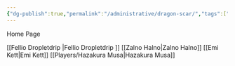 ```yaml
---
{"dg-publish":true,"permalink":"/administrative/dragon-scar/","tags":["gardenEntry"]}
---
```


Home Page

[[Fellio Dropletdrip \|Fellio Dropletdrip ]]
[[Zalno Halno\|Zalno Halno]]
[[Emi Kett\|Emi Kett]]
[[Players/Hazakura Musa\|Hazakura Musa]]